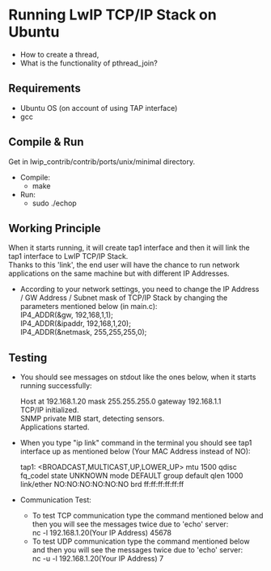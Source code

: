 # Running LwIP TCP/IP Stack on Ubuntu
- How to create a thread,
- What is the functionality of pthread_join?

## Requirements
- Ubuntu OS (on account of using TAP interface)
- gcc

## Compile & Run
Get in lwip_contrib/contrib/ports/unix/minimal directory.
- Compile:
    -  make
- Run:
    - sudo ./echop

## Working Principle
When it starts running, it will create tap1 interface and then it will link the tap1 interface to LwIP TCP/IP Stack.<br />
Thanks to this 'link', the end user will have the chance to run network applications on the same machine but with different IP Addresses.

- According to your network settings, you need to change the IP Address / GW Address / Subnet mask of TCP/IP Stack by changing the parameters mentioned below (in main.c):<br />
  IP4_ADDR(&gw, 192,168,1,1);  <br />
  IP4_ADDR(&ipaddr, 192,168,1,20);  <br />
  IP4_ADDR(&netmask, 255,255,255,0);  <br />

## Testing

- You should see messages on stdout like the ones below, when it starts running successfully:<br />

    Host at 192.168.1.20 mask 255.255.255.0 gateway 192.168.1.1 <br />
    TCP/IP initialized. <br />
    SNMP private MIB start, detecting sensors. <br />
    Applications started. <br />

- When you type "ip link" command in the terminal you should see tap1 interface up as mentioned below (Your MAC Address instead of NO):<br />

    tap1: <BROADCAST,MULTICAST,UP,LOWER_UP> mtu 1500 qdisc fq_codel state UNKNOWN mode DEFAULT group default qlen 1000<br />
    link/ether NO:NO:NO:NO:NO:NO brd ff:ff:ff:ff:ff:ff<br />


- Communication Test:
    - To test TCP communication type the command mentioned below and then you will see the messages twice due to 'echo' server:<br />
        nc -l 192.168.1.20(Your IP Address) 45678<br />
    - To test UDP communication type the command mentioned below and then you will see the messages twice due to 'echo' server:<br />
        nc -u -l 192.168.1.20(Your IP Address) 7<br />





